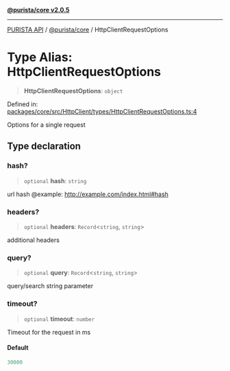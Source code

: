 [**@purista/core v2.0.5**](../README.md)

***

[PURISTA API](../../../packages.md) / [@purista/core](../README.md) / HttpClientRequestOptions

# Type Alias: HttpClientRequestOptions

> **HttpClientRequestOptions**: `object`

Defined in: [packages/core/src/HttpClient/types/HttpClientRequestOptions.ts:4](https://github.com/puristajs/purista/blob/master/packages/core/src/HttpClient/types/HttpClientRequestOptions.ts#L4)

Options for a single request

## Type declaration

### hash?

> `optional` **hash**: `string`

url hash
@example: http://example.com/index.html#hash

### headers?

> `optional` **headers**: `Record`\<`string`, `string`\>

additional headers

### query?

> `optional` **query**: `Record`\<`string`, `string`\>

query/search string parameter

### timeout?

> `optional` **timeout**: `number`

Timeout for the request in ms

#### Default

```ts
30000
```
